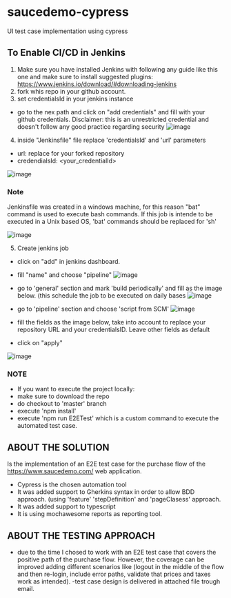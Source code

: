 # saucedemo-cypress
UI test case implementation using cypress


## To Enable CI/CD in Jenkins

1. Make sure you have installed Jenkins with following any guide like this one and make sure to install suggested plugins: https://www.jenkins.io/download/#downloading-jenkins
2. fork whis repo in your github account.
3. set credentialsId in your jenkins instance
 - go to the nex path and click on "add credentials" and fill with your github credentials. Disclaimer: this is an unrestricted credential and doesn't follow any good practice regarding security
 ![image](https://user-images.githubusercontent.com/43422922/235029270-5346bff5-d9de-4e55-8992-50453b2596bc.png)

 
4. inside "Jenkinsfile" file replace 'credentialsId' and 'url' parameters 
 - url: replace for your forked repository
 - credendialsId: <your_credentialId>

![image](https://user-images.githubusercontent.com/43422922/235028298-bfa8ec3f-f82d-4b2e-8c44-acf294e187db.png)

### Note
Jenkinsfile was created in a windows machine, for this reason "bat" command is used to execute bash commands. If this job is intende to be executed in a Unix based OS, 'bat' commands should be replaced for 'sh' 

![image](https://user-images.githubusercontent.com/43422922/235029743-1a243155-b8e5-4c1a-81c9-ce1b79e8b8a0.png)

5. Create jenkins job
 - click on "add" in jenkins dashboard.
 - fill "name" and choose "pipeline"
 ![image](https://user-images.githubusercontent.com/43422922/235032351-443be23e-3637-4bc0-8739-9245dbc5edb9.png)
 
 - go to 'general' section and mark 'build periodically' and fill as the image below. (this schedule the job to be executed on daily bases
 ![image](https://user-images.githubusercontent.com/43422922/235033425-7fe5cf00-c82a-4356-aaa8-39271ae5d032.png)

- go to 'pipeline' section and choose 'script from SCM'
![image](https://user-images.githubusercontent.com/43422922/235032519-7eb6b119-0bb8-4aab-9091-044a8f3c8609.png)
- fill the fields as the image below, take into account to replace your repository URL and your credentialsID. Leave other fields as default
- click on "apply"

![image](https://user-images.githubusercontent.com/43422922/235032658-59cf4343-e2a4-4884-bca9-8f33bbbdbb35.png)

### NOTE

- If you want to execute the project locally:
- make sure to download the repo 
- do checkout to 'master' branch
- execute 'npm install'
- execute 'npm run E2ETest' which is a custom command to execute the automated test case.

## ABOUT THE SOLUTION

Is the implementation of an E2E test case for the purchase flow of the https://www.saucedemo.com/ web application.
- Cypress is the chosen automation tool
- It was added support to Gherkins syntax in order to allow BDD approach. (using 'feature' 'stepDefinition' and 'pageClasess' approach.
- It was added support to typescript
- It is using mochawesome reports as reporting tool.

## ABOUT THE TESTING APPROACH
- due to the time I chosed to work with an E2E test case that covers the positive path of the purchase flow. However, the coverage can be improved adding different scenarios like (logout in the middle of the flow and then re-login, include error paths, validate that prices and taxes work as intended).
-test case design is delivered in attached file trough email.

